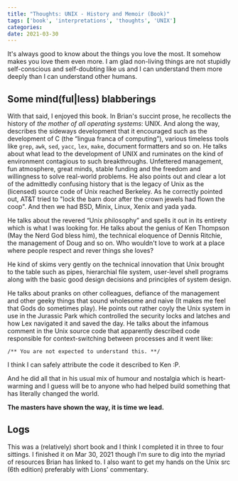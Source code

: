 ```yaml
---
title: "Thoughts: UNIX - History and Memoir (Book)"
tags: ['book', 'interpretations', 'thoughts', 'UNIX']
categories: 
date: 2021-03-30
---
```




It's always good to know about the things you love the most. It somehow makes you love them even more. I am glad non-living things are not stupidly self-conscious and self-doubting like us and I can understand them more deeply than I can understand other humans.    

## Some mind(ful|less) blabberings  

With that said, I enjoyed this book. In Brian's succint prose, he recollects the history of _the mother of all operating systems_: UNIX. And along the way, describes the sideways development that it encouraged such as the development of C (the &ldquo;lingua franca of computing&rdquo;), various timeless tools like `grep`, `awk`, `sed`, `yacc`, `lex`, `make`, document formatters and so on. He talks about what lead to the development of UNIX and ruminates on the kind of environment contagious to such breakthroughs. Unfettered management, fun atmosphere, great minds, stable funding and the freedom and willingness to solve real-world problems. He also points out and clear a lot of the admittedly confusing history that is the legacy of Unix as the (licensed) source code of Unix reached Berkeley. As he correctly pointed out, AT&T tried to "lock the barn door after the crown jewels had flown the coop". And then we had BSD, Minix, Linux, Xenix and yada yada.   

He talks about the revered &ldquo;Unix philosophy&rdquo; and spells it out in its entirety which is what I was looking for. He talks about the genius of Ken Thompson (May the Nerd God bless him), the technical eloquence of Dennis Ritchie, the management of Doug and so on. Who wouldn't love to work at a place where people respect and rever things she loves?   

He kind of skims very gently on the technical innovation that Unix brought to the table such as pipes, hierarchial file system, user-level shell programs along with the basic good design decisions and principles of system design.    

He talks about pranks on other colleagues, defiance of the management and other geeky things that sound wholesome and naive (It makes me feel that Gods do sometimes play). He points out rather coyly the Unix system in use in the Jurassic Park which controlled the security locks and latches and how Lex navigated it and saved the day. He talks about the infamous comment in the Unix source code that apparently described code responsible for context-switching between processes and it went like:   

`/** You are not expected to understand this. **/`  

I think I can safely attribute the code it described to Ken :P.  

And he did all that in his usual mix of humour and nostalgia which is heart-warming and I guess will be to anyone who had helped build something that has literally changed the world.  

**The masters have shown the way, it is time we lead.**  

## Logs 

This was a (relatively) short book and I think I completed it in three to four sittings. I finished it on Mar 30, 2021 though I'm sure to dig into the myriad of resources Brian has linked to. I also want to get my hands on the Unix src (6th edition) preferably with Lions' commentary.  
   

